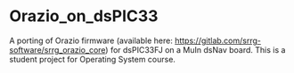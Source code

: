 # Orazio_on_dsPIC33
A porting of Orazio firmware (available here: https://gitlab.com/srrg-software/srrg_orazio_core) for dsPIC33FJ on a MuIn dsNav board.
This is a student project for Operating System course.
